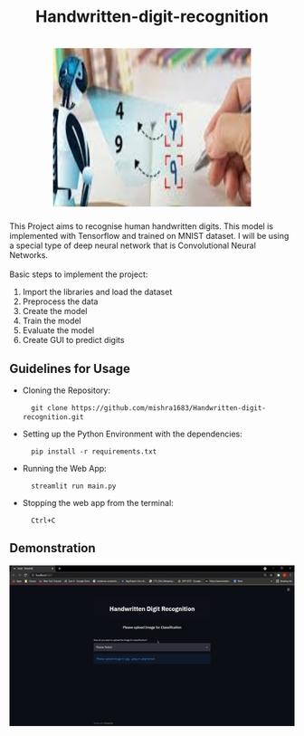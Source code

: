 <h1 align='center'>Handwritten-digit-recognition</h1>
<h1 align='center' ><img src='Images/download.jfif' height=280 width=350></h1>
This Project aims to recognise human handwritten digits. This model is implemented with Tensorflow and trained on MNIST dataset. I will be using a special type of deep neural network that is Convolutional Neural Networks. <br><br>
Basic steps to implement the project:  

1. Import the libraries and load the dataset  
2. Preprocess the data <br>
3. Create the model <br>
4. Train the model <br>
5. Evaluate the model <br>
6. Create GUI to predict digits <br>

## Guidelines for Usage

- Cloning the Repository: 

        git clone https://github.com/mishra1683/Handwritten-digit-recognition.git
- Setting up the Python Environment with the dependencies:

        pip install -r requirements.txt

- Running the Web App:

        streamlit run main.py
        
- Stopping the web app from the terminal:

        Ctrl+C
        
## Demonstration
   ![](Demo/demo.gif)

